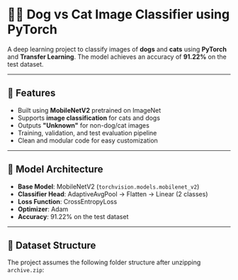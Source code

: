 # 🐶🐱 Dog vs Cat Image Classifier using PyTorch

A deep learning project to classify images of **dogs** and **cats** using **PyTorch** and **Transfer Learning**. The model achieves an accuracy of **91.22%** on the test dataset.

---

## 📌 Features

- Built using **MobileNetV2** pretrained on ImageNet
- Supports **image classification** for cats and dogs
- Outputs **"Unknown"** for non-dog/cat images
- Training, validation, and test evaluation pipeline
- Clean and modular code for easy customization

---

## 🧠 Model Architecture

- **Base Model**: MobileNetV2 (`torchvision.models.mobilenet_v2`)
- **Classifier Head**: AdaptiveAvgPool → Flatten → Linear (2 classes)
- **Loss Function**: CrossEntropyLoss
- **Optimizer**: Adam
- **Accuracy**: 91.22% on the test dataset

---

## 📁 Dataset Structure

The project assumes the following folder structure after unzipping `archive.zip`:

